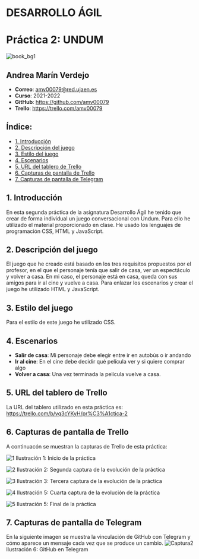 # DESARROLLO ÁGIL
# Práctica 2: UNDUM
![book_bg1](https://user-images.githubusercontent.com/99323139/158445565-787ef1ff-0a4c-4226-bb75-d6e489a207eb.png) 


## Andrea Marín Verdejo

* **Correo**: amv00079@red.ujaen.es
* **Curso**: 2021-2022
* **GitHub**: https://github.com/amv00079
* **Trello**: https://trello.com/amv00079


## Índice: 
  * [1. Introducción](#1-introducción)
  * [2. Descripción del juego](#2-descripción-del-juego)
  * [3. Estilo del juego](#3-estilo-del-juego)
  * [4. Escenarios](#4-escenarios)
  * [5. URL del tablero de Trello](#5-url-del-tablero-de-trello)
  * [6. Capturas de pantalla de Trello](#6-capturas-de-pantalla-de-trello)
  * [7. Capturas de pantalla de Telegram](#7-capturas-de-pantalla-de-telegram)


## 1. Introducción

En esta segunda práctica de la asignatura Desarrollo Ágil 
he tenido que crear de forma individual un juego
conversacional con Undum. 
Para ello he utilizado
el material proporcionado en clase.
He usado los lenguajes de programación CSS, HTML y JavaScript.


## 2. Descripción del juego

El juego que he creado está basado en los tres requisitos propuestos por el profesor,
en el que el personaje tenía que salir de casa, ver un espectáculo y volver a casa.
En mi caso, el personaje está en casa, queda con sus amigos para ir al cine y vuelve a casa.
Para enlazar los escenarios y crear el juego he utilizado HTML y JavaScript.


## 3. Estilo del juego

Para el estilo de este juego he utilizado CSS.


## 4. Escenarios

* **Salir de casa**: Mi personaje debe elegir entre ir en autobús o ir andando
* **Ir al cine**: En el cine debe decidir qué película ver y si quiere comprar algo
* **Volver a casa**: Una vez terminada la película vuelve a casa.
   

## 5. URL del tablero de Trello

La URL del tablero utilizado en esta práctica es: https://trello.com/b/vq3cYKyH/pr%C3%A1ctica-2


## 6. Capturas de pantalla de Trello 
A continuacón se muestran la capturas de Trello de esta práctica:

![1](https://user-images.githubusercontent.com/99323139/158444874-5d163e52-f136-4cf3-832d-f9bedc16646c.PNG)
Ilustración 1: Inicio de la práctica

![2](https://user-images.githubusercontent.com/99323139/158444858-a151576d-db48-4204-acb3-872d657e70f1.PNG)
Ilustración 2: Segunda captura de la evolución de la práctica

![3](https://user-images.githubusercontent.com/99323139/158444862-71c15e94-084e-4595-bba5-fed3bee2d249.PNG)
Ilustración 3: Tercera captura de la evolución de la práctica

![4](https://user-images.githubusercontent.com/99323139/158444866-794a228c-602f-41e9-8df9-ea4506e0d1c9.PNG)
Ilustración 5: Cuarta captura de la evolución de la práctica

![5](https://user-images.githubusercontent.com/99323139/158444871-b4ab4d87-3163-48fc-94a3-d2cbfc0fb8d4.PNG)
Ilustración 5: Final de la práctica


## 7. Capturas de pantalla de Telegram 
En la siguiente imagen se muestra la vinculación de GitHub con Telegram y cómo aparece un mensaje cada vez que se produce un cambio.
![Captura2](https://user-images.githubusercontent.com/99323139/158451514-9915e98c-a3b6-4aab-a758-f3fd710de047.PNG)
Ilustración 6: GitHub en Telegram




